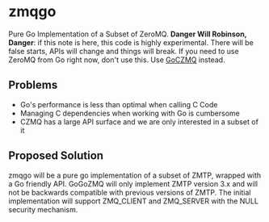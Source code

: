 # zmqgo
Pure Go Implementation of a Subset of ZeroMQ.
**Danger Will Robinson, Danger**: if this note is here, this code is highly experimental. There will be false starts, APIs will change and things will break. If you need to use ZeroMQ from Go right now, don't use this. Use [GoCZMQ](https://github.com/zeromq/goczmq) instead.

## Problems
* Go's performance is less than optimal when calling C Code
* Managing C dependencies when working with Go is cumbersome
* CZMQ has a large API surface and we are only interested in a subset of it

## Proposed Solution
zmqgo will be a pure go implementation of a subset of ZMTP, wrapped with a Go friendly API. GoGoZMQ will only implement ZMTP version 3.x and will not be backwards compatible with previous versions of ZMTP. The initial implementation will support ZMQ_CLIENT and ZMQ_SERVER with the NULL security mechanism.
